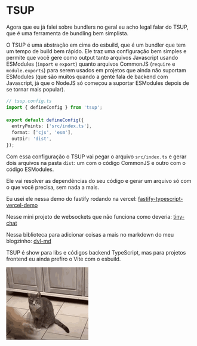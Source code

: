 # TSUP

Agora que eu já falei sobre bundlers no geral eu acho legal falar do TSUP, que é uma ferramenta de bundling bem simplista.

O TSUP é uma abstração em cima do esbuild, que é um bundler que tem um tempo de build bem rápido. Ele traz uma configuração bem simples e permite que você gere como output tanto arquivos Javascript usando ESModules (`import` e `export`) quanto arquivos CommonJS (`require` e `module.exports`) para serem usados em projetos que ainda não suportam ESModules (que são muitos quando a gente fala de backend com Javascript, já que o NodeJS só começou a suportar ESModules depois de se tornar mais popular).

```ts
// tsup.config.ts
import { defineConfig } from 'tsup';

export default defineConfig({
  entryPoints: ['src/index.ts'],
  format: ['cjs', 'esm'],
  outDir: 'dist',
});
```

Com essa configuração o TSUP vai pegar o arquivo `src/index.ts` e gerar dois arquivos na pasta `dist`: um com o código CommonJS e outro com o código ESModules.

Ele vai resolver as dependências do seu código e gerar um arquivo só com o que você precisa, sem nada a mais.

Eu usei ele nessa demo do fastify rodando na vercel:
[fastify-typescript-vercel-demo](https://github.com/devlulcas/fastify-typescript-vercel-demo/blob/main/tsup.config.ts)

Nesse mini projeto de websockets que não funciona como deveria:
[tiny-chat](https://github.com/devlulcas/tiny-chat/blob/main/apps/server/tsup.config.ts)

Nessa biblioteca para adicionar coisas a mais no markdown do meu blogzinho:
[dvl-md](https://github.com/devlulcas/dvl-md/blob/main/tsup.config.ts)

TSUP é show para libs e códigos backend TypeScript, mas para projetos frontend eu ainda prefiro o Vite com o esbuild.

![TSUP](./cat.gif)
